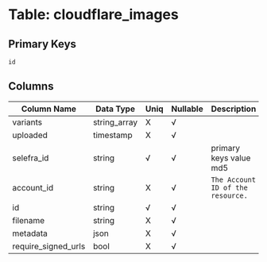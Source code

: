 # Table: cloudflare_images

## Primary Keys 

```
id
```


## Columns 

|  Column Name   |  Data Type  | Uniq | Nullable | Description | 
|  ----  | ----  | ----  | ----  | ---- | 
| variants | string_array | X | √ |  | 
| uploaded | timestamp | X | √ |  | 
| selefra_id | string | √ | √ | primary keys value md5 | 
| account_id | string | X | √ | `The Account ID of the resource.` | 
| id | string | √ | √ |  | 
| filename | string | X | √ |  | 
| metadata | json | X | √ |  | 
| require_signed_urls | bool | X | √ |  | 


